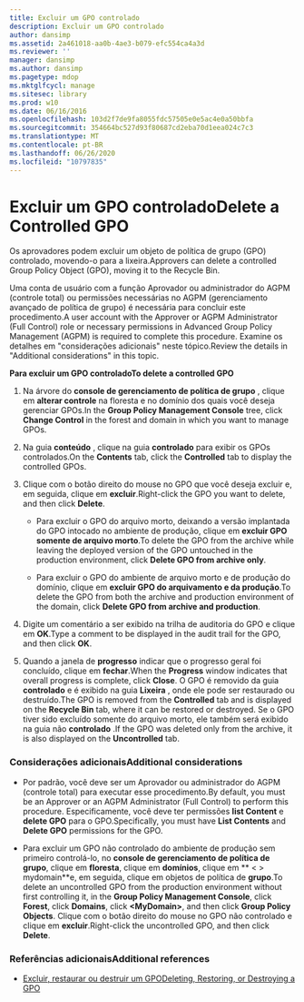 ```yaml
---
title: Excluir um GPO controlado
description: Excluir um GPO controlado
author: dansimp
ms.assetid: 2a461018-aa0b-4ae3-b079-efc554ca4a3d
ms.reviewer: ''
manager: dansimp
ms.author: dansimp
ms.pagetype: mdop
ms.mktglfcycl: manage
ms.sitesec: library
ms.prod: w10
ms.date: 06/16/2016
ms.openlocfilehash: 103d2f7de9fa8055fdc57505e0e5ac4e0a50bbfa
ms.sourcegitcommit: 354664bc527d93f80687cd2eba70d1eea024c7c3
ms.translationtype: MT
ms.contentlocale: pt-BR
ms.lasthandoff: 06/26/2020
ms.locfileid: "10797835"
---
```

# <span data-ttu-id="36366-103">Excluir um GPO controlado</span><span class="sxs-lookup"><span data-stu-id="36366-103">Delete a Controlled GPO</span></span>


<span data-ttu-id="36366-104">Os aprovadores podem excluir um objeto de política de grupo (GPO) controlado, movendo-o para a lixeira.</span><span class="sxs-lookup"><span data-stu-id="36366-104">Approvers can delete a controlled Group Policy Object (GPO), moving it to the Recycle Bin.</span></span>

<span data-ttu-id="36366-105">Uma conta de usuário com a função Aprovador ou administrador do AGPM (controle total) ou permissões necessárias no AGPM (gerenciamento avançado de política de grupo) é necessária para concluir este procedimento.</span><span class="sxs-lookup"><span data-stu-id="36366-105">A user account with the Approver or AGPM Administrator (Full Control) role or necessary permissions in Advanced Group Policy Management (AGPM) is required to complete this procedure.</span></span> <span data-ttu-id="36366-106">Examine os detalhes em "considerações adicionais" neste tópico.</span><span class="sxs-lookup"><span data-stu-id="36366-106">Review the details in "Additional considerations" in this topic.</span></span>

**<span data-ttu-id="36366-107">Para excluir um GPO controlado</span><span class="sxs-lookup"><span data-stu-id="36366-107">To delete a controlled GPO</span></span>**

1.  <span data-ttu-id="36366-108">Na árvore do **console de gerenciamento de política de grupo** , clique em **alterar controle** na floresta e no domínio dos quais você deseja gerenciar GPOs.</span><span class="sxs-lookup"><span data-stu-id="36366-108">In the **Group Policy Management Console** tree, click **Change Control** in the forest and domain in which you want to manage GPOs.</span></span>

2.  <span data-ttu-id="36366-109">Na guia **conteúdo** , clique na guia **controlado** para exibir os GPOs controlados.</span><span class="sxs-lookup"><span data-stu-id="36366-109">On the **Contents** tab, click the **Controlled** tab to display the controlled GPOs.</span></span>

3.  <span data-ttu-id="36366-110">Clique com o botão direito do mouse no GPO que você deseja excluir e, em seguida, clique em **excluir**.</span><span class="sxs-lookup"><span data-stu-id="36366-110">Right-click the GPO you want to delete, and then click **Delete**.</span></span>

    -   <span data-ttu-id="36366-111">Para excluir o GPO do arquivo morto, deixando a versão implantada do GPO intocado no ambiente de produção, clique em **excluir GPO somente de arquivo morto**.</span><span class="sxs-lookup"><span data-stu-id="36366-111">To delete the GPO from the archive while leaving the deployed version of the GPO untouched in the production environment, click **Delete GPO from archive only**.</span></span>

    -   <span data-ttu-id="36366-112">Para excluir o GPO do ambiente de arquivo morto e de produção do domínio, clique em **excluir GPO do arquivamento e da produção**.</span><span class="sxs-lookup"><span data-stu-id="36366-112">To delete the GPO from both the archive and production environment of the domain, click **Delete GPO from archive and production**.</span></span>

4.  <span data-ttu-id="36366-113">Digite um comentário a ser exibido na trilha de auditoria do GPO e clique em **OK**.</span><span class="sxs-lookup"><span data-stu-id="36366-113">Type a comment to be displayed in the audit trail for the GPO, and then click **OK**.</span></span>

5.  <span data-ttu-id="36366-114">Quando a janela de **progresso** indicar que o progresso geral foi concluído, clique em **fechar**.</span><span class="sxs-lookup"><span data-stu-id="36366-114">When the **Progress** window indicates that overall progress is complete, click **Close**.</span></span> <span data-ttu-id="36366-115">O GPO é removido da guia **controlado** e é exibido na guia **Lixeira** , onde ele pode ser restaurado ou destruído.</span><span class="sxs-lookup"><span data-stu-id="36366-115">The GPO is removed from the **Controlled** tab and is displayed on the **Recycle Bin** tab, where it can be restored or destroyed.</span></span> <span data-ttu-id="36366-116">Se o GPO tiver sido excluído somente do arquivo morto, ele também será exibido na guia não **controlado** .</span><span class="sxs-lookup"><span data-stu-id="36366-116">If the GPO was deleted only from the archive, it is also displayed on the **Uncontrolled** tab.</span></span>

### <span data-ttu-id="36366-117">Considerações adicionais</span><span class="sxs-lookup"><span data-stu-id="36366-117">Additional considerations</span></span>

-   <span data-ttu-id="36366-118">Por padrão, você deve ser um Aprovador ou administrador do AGPM (controle total) para executar esse procedimento.</span><span class="sxs-lookup"><span data-stu-id="36366-118">By default, you must be an Approver or an AGPM Administrator (Full Control) to perform this procedure.</span></span> <span data-ttu-id="36366-119">Especificamente, você deve ter permissões **list Content** e **delete GPO** para o GPO.</span><span class="sxs-lookup"><span data-stu-id="36366-119">Specifically, you must have **List Contents** and **Delete GPO** permissions for the GPO.</span></span>

-   <span data-ttu-id="36366-120">Para excluir um GPO não controlado do ambiente de produção sem primeiro controlá-lo, no **console de gerenciamento de política de grupo**, clique em **floresta**, clique em **domínios**, clique em \*\* &lt; &gt; mydomain\*\*e, em seguida, clique em objetos de política de **grupo**.</span><span class="sxs-lookup"><span data-stu-id="36366-120">To delete an uncontrolled GPO from the production environment without first controlling it, in the **Group Policy Management Console**, click **Forest**, click **Domains**, click **&lt;MyDomain&gt;**, and then click **Group Policy Objects**.</span></span> <span data-ttu-id="36366-121">Clique com o botão direito do mouse no GPO não controlado e clique em **excluir**.</span><span class="sxs-lookup"><span data-stu-id="36366-121">Right-click the uncontrolled GPO, and then click **Delete**.</span></span>

### <span data-ttu-id="36366-122">Referências adicionais</span><span class="sxs-lookup"><span data-stu-id="36366-122">Additional references</span></span>

-   [<span data-ttu-id="36366-123">Excluir, restaurar ou destruir um GPO</span><span class="sxs-lookup"><span data-stu-id="36366-123">Deleting, Restoring, or Destroying a GPO</span></span>](deleting-restoring-or-destroying-a-gpo-agpm40.md)

 

 





